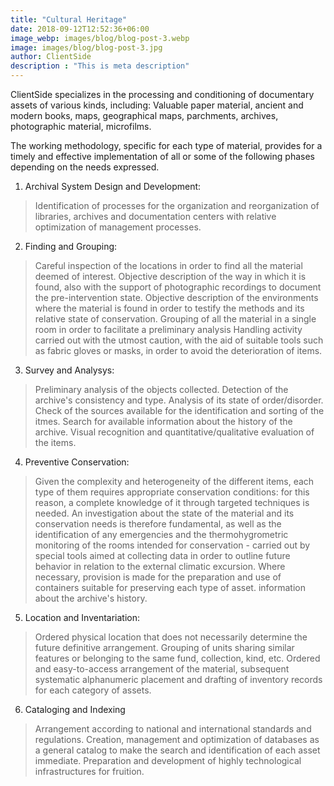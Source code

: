 ```yaml
---
title: "Cultural Heritage"
date: 2018-09-12T12:52:36+06:00
image_webp: images/blog/blog-post-3.webp
image: images/blog/blog-post-3.jpg
author: ClientSide
description : "This is meta description"
---
```


ClientSide specializes in the processing and conditioning of documentary assets of various kinds, including: Valuable paper material, ancient and modern books, maps, geographical maps, parchments, archives, photographic material, microfilms.

The working methodology, specific for each type of material, provides for a timely and effective implementation of all or some of the following phases depending on the needs expressed.

1. Archival System Design and Development:

> Identification of processes for the organization and reorganization of libraries, archives and documentation centers with relative optimization of management processes.

2. Finding and Grouping:

> Careful inspection of the locations in order to find all the material deemed of interest.
> Objective description of the way in which it is found, also with the support of photographic recordings to document the pre-intervention state.
> Objective description of the environments where the material is found in order to testify the methods and its relative state of conservation.
> Grouping of all the material in a single room in order to facilitate a preliminary analysis
> Handling activity carried out with the utmost caution, with the aid of suitable tools such as fabric gloves or masks, in order to avoid the deterioration of items. 

3. Survey and Analysys:

> Preliminary analysis of the objects collected.
> Detection of the archive's consistency and type.
> Analysis of its state of order/disorder.
> Check of the sources available for the identification and sorting of the itmes.
> Search for available information about the history of the archive.
> Visual recognition and quantitative/qualitative evaluation of the items.

4. Preventive Conservation:

> Given the complexity and heterogeneity of the different items, each type of them requires appropriate conservation conditions: for this reason, a complete knowledge of it through targeted techniques is needed. An investigation about the state of the material and its conservation needs is therefore fundamental, as well as the identification of any emergencies and the thermohygrometric monitoring of the rooms intended for conservation - carried out by special tools aimed at collecting data in order to outline future behavior in relation to the external climatic excursion. Where necessary, provision is made for the preparation and use of containers suitable for preserving each type of asset.
information about the archive's history.

5. Location and Inventariation:

> Ordered physical location that does not necessarily determine the future definitive arrangement.
> Grouping of units sharing similar features or belonging to the same fund, collection, kind, etc.
> Ordered and easy-to-access arrangement of the material, subsequent systematic alphanumeric placement and drafting of inventory records for each category of assets.

6. Cataloging and Indexing

> Arrangement according to national and international standards and regulations.
> Creation, management and optimization of databases as a general catalog to make the search and identification of each asset immediate.
> Preparation and development of highly technological infrastructures for fruition. 
